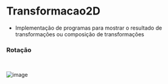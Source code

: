 # Transformacao2D
- Implementação de programas para mostrar o resultado de transformações ou composição de transformações
### Rotação
</br>

  ![image](https://user-images.githubusercontent.com/55249802/213327415-6bf62dc2-27b8-4914-b69d-218ffc62d904.png)

